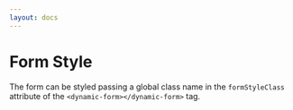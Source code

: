 ```yaml
---
layout: docs
---
```

# Form Style

The form can be styled passing a global class name in the `formStyleClass` attribute of the `<dynamic-form></dynamic-form>` tag.


